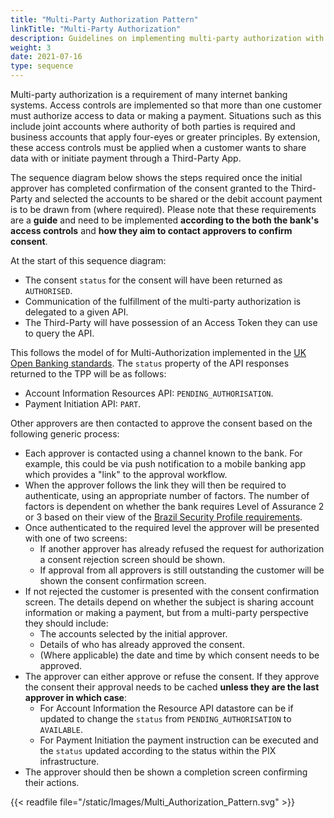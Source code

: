 ```yaml
---
title: "Multi-Party Authorization Pattern"
linkTitle: "Multi-Party Authorization"
description: Guidelines on implementing multi-party authorization with Axway Open Banking under Open Banking Brazil
weight: 3
date: 2021-07-16
type: sequence
---
```


Multi-party authorization is a requirement of many internet banking systems. Access controls are implemented so that more than one customer must authorize access to data or making a payment. Situations such as this include joint accounts where authority of both parties is required and business accounts that apply four-eyes or greater principles. By extension, these access controls must be applied when a customer wants to share data with or initiate payment through a Third-Party App.

The sequence diagram below shows the steps required once the initial approver has completed confirmation of the consent granted to the Third-Party and selected the accounts to be shared or the debit account payment is to be drawn from (where required). Please note that these requirements are a **guide** and need to be implemented **according to the both the bank's access controls** and **how they aim to contact approvers to confirm consent**.

At the start of this sequence diagram:

* The consent `status` for the consent will have been returned as `AUTHORISED`.
* Communication of the fulfillment of the multi-party authorization is delegated to a given API. 
* The Third-Party will have possession of an Access Token they can use to query the API.

This follows the model of for Multi-Authorization implemented in the [UK Open Banking standards](https://openbankinguk.github.io/read-write-api-site3/v3.1.8/profiles/payment-initiation-api-profile.html#multiple-authorisation). The `status` property of the API responses returned to the TPP will be as follows:

* Account Information Resources API: `PENDING_AUTHORISATION`.
* Payment Initiation API: `PART`.

Other approvers are then contacted to approve the consent based on the following generic process:

* Each approver is contacted using a channel known to the bank. For example, this could be via push notification to a mobile banking app which provides a "link" to the approval workflow.
* When the approver follows the link they will then be required to authenticate, using an appropriate number of factors. The number of factors is dependent on whether the bank requires Level of Assurance 2 or 3 based on their view of the [Brazil Security Profile requirements](https://openbanking-brasil.github.io/specs-seguranca/open-banking-brasil-financial-api-1_ID2.html#section-5.2.2.4).
* Once authenticated to the required level the approver will be presented with one of two screens:
  * If another approver has already refused the request for authorization a consent rejection screen should be shown.
  * If approval from all approvers is still outstanding the customer will be shown the consent confirmation screen.
* If not rejected the customer is presented with the consent confirmation screen. The details depend on whether the subject is sharing account information or making a payment, but from a multi-party perspective they should include:
  * The accounts selected by the initial approver.
  * Details of who has already approved the consent.
  * (Where applicable) the date and time by which consent needs to be approved.
* The approver can either approve or refuse the consent. If they approve the consent their approval needs to be cached **unless they are the last approver in which case**:
    * For Account Information the Resource API datastore can be if updated to change the `status` from `PENDING_AUTHORISATION` to `AVAILABLE`.
    * For Payment Initiation the payment instruction can be executed and the `status` updated according to the status within the PIX infrastructure.
* The approver should then be shown a completion screen confirming their actions.

{{< readfile file="/static/Images/Multi_Authorization_Pattern.svg" >}}

